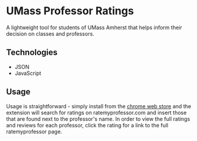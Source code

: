 # UMass Professor Ratings
A lightweight tool for students of UMass Amherst that helps inform their decision on classes and professors.

## Technologies
* JSON
* JavaScript

## Usage
Usage is straightforward - simply install from the [chrome web store](https://linktoapp.com) and the extension will search for ratings on ratemyprofessor.com and insert those that are found next to the professor's name.
In order to view the full ratings and reviews for each professor, click the rating for a link to the full ratemyprofessor page.

